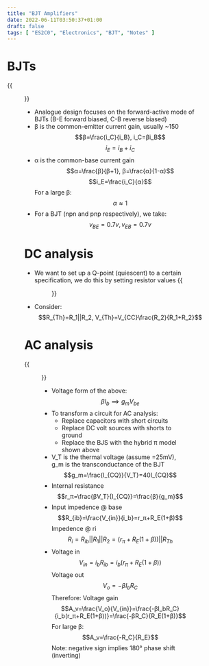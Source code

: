 ```yaml
---
title: "BJT Amplifiers"
date: 2022-06-11T03:50:37+01:00
draft: false
tags: [ "ES2C0", "Electronics", "BJT", "Notes" ]
---
```

# BJTs
{{<figure src="/npnpnp.png" height=200 title="NPN vs PNP BJTs">}}
- Analogue design focuses on the forward-active mode of BJTs (B-E forward biased, C-B reverse biased)
- β is the common-emitter current gain, usually ~150
$$β=\frac{i_C}{i_B}, i_C=βi_B$$
$$i_E=i_B+i_C$$
- α is the common-base current gain
$$α=\frac{β}{β+1}, β=\frac{α}{1-α}$$
$$i_E=\frac{i_C}{α}$$
For a large β:
$$α\approx 1$$
- For a BJT (npn and pnp respectively), we take:
$$v_{BE}=0.7v, v_{EB}=0.7v$$


# DC analysis
- We want to set up a Q-point (quiescent) to a certain specification, we do this by setting resistor values
{{<figure src="/bjt4res.png" height=300 title="Voltage divider (Four Resistor) bias circuit, and it's Thevenin equivalent circuit">}}
- Consider:
$$R_{Th}=R_1||R_2, V_{Th}=V_{CC}\frac{R_2}{R_1+R_2}$$

# AC analysis
{{<figure src="/hybridpi.png" height=230 title="Four resistor bias circuit transformed for AC analysis.">}}
- Voltage form of the above:
$$βI_b\implies g_mV_{be}$$
- To transform a circuit for AC analysis:
  - Replace capacitors with short circuits
  - Replace DC volt sources with shorts to ground
  - Replace the BJS with the hybrid π model shown above
- V_T is the thermal voltage (assume =25mV), g_m is the transconductance of the BJT
$$g_m=\frac{I_{CQ}}{V_T}=40I_{CQ}$$
- Internal resistance
$$r_π=\frac{βV_T}{I_{CQ}}=\frac{β}{g_m}$$
- Input impedence @ base
$$R_{ib}=\frac{V_{in}}{i_b}=r_π+R_E(1+β)$$
Impedence @ ri
$$R_i=R_{ib}||R_1||R_2=(r_π+R_E(1+β))||R_{Th}$$
- Voltage in
$$V_{in}=i_bR_{ib}=i_b(r_π+R_E(1+β))$$
Voltage out
$$V_o=-βI_bR_C$$
Therefore: Voltage gain
$$A_v=\frac{V_o}{V_{in}}=\frac{-βI_bR_C}{i_b(r_π+R_E(1+β))}=\frac{-βR_C}{R_E(1+β)}$$
For large β:
$$A_v=\frac{-R_C}{R_E}$$
Note: negative sign implies 180° phase shift (inverting)